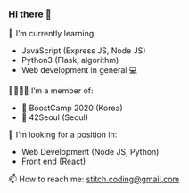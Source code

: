 ### Hi there 👋

🌱 I’m currently learning:
- JavaScript (Express JS, Node JS)
- Python3 (Flask, algorithm)
- Web development in general 💻

👨‍👩‍👦‍👦 I’m a member of:
- 🤟 BoostCamp 2020 (Korea)
- 🤟 42Seoul (Seoul)

🤔 I’m looking for a position in:
- Web Development (Node JS, Python)
- Front end (React)

📫 How to reach me:
stitch.coding@gmail.com
